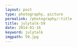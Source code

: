 ```yaml
---
layout: post
type: photography, picture
permalink: /photography/:title
title: julytalk-59
date: 2014-01-16
keyword: julytalk
imgpath: 59.jpg
---
```



